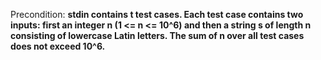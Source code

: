 Precondition: **stdin contains t test cases. Each test case contains two inputs: first an integer n (1 <= n <= 10^6) and then a string s of length n consisting of lowercase Latin letters. The sum of n over all test cases does not exceed 10^6.**